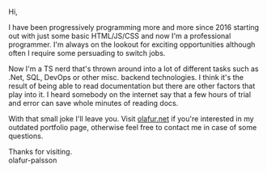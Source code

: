 Hi,

I have been progressively programming more and more since 2016 starting out with just
some basic HTML/JS/CSS and now I'm a professional programmer. I'm always on the lookout for exciting
opportunities although often I require some persuading to switch jobs.

Now I'm a TS nerd that's thrown around into a lot of different tasks such as .Net, SQL, DevOps or other misc. backend technologies. I think it's the result of 
being able to read documentation but there are other factors that play into it. I heard somebody
on the internet say that a few hours of trial and error can save whole minutes of reading docs.

With that small joke I'll leave you. Visit [olafur.net](olafur.net) if you're interested in my outdated portfolio
page, otherwise feel free to contact me in case of some questions. 

Thanks for visiting.\
olafur-palsson
